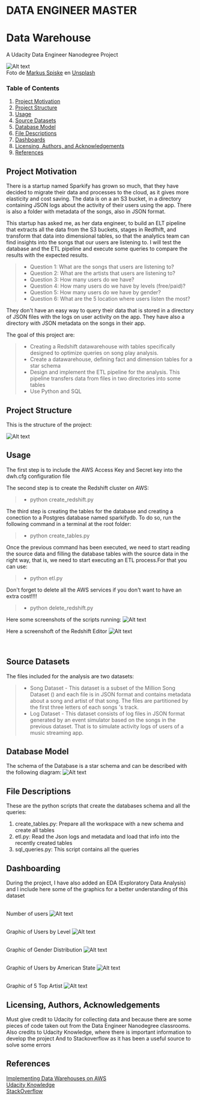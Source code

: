 # DATA ENGINEER MASTER
# Data Warehouse
A Udacity Data Engineer Nanodegree Project

![Alt text](./img/music.jpg?raw=true "A Datawarehouse about music!!")
<br>Foto de <a href="https://unsplash.com/@markusspiske?utm_source=unsplash&utm_medium=referral&utm_content=creditCopyText">Markus Spiske</a> en <a href="https://unsplash.com/es/colecciones/6857718/audiobooks%2C-listening%2C-music?utm_source=unsplash&utm_medium=referral&utm_content=creditCopyText">Unsplash</a>
  

### Table of Contents

1. [Project Motivation](#motivation)
2. [Project Structure](#structure)
3. [Usage](#usage)
4. [Source Datasets](#source_datasets)
5. [Database Model](#database)
6. [File Descriptions](#files)
7. [Dashboards](#dash)
9. [Licensing, Authors, and Acknowledgements](#licensing)
10. [References](#references)


## Project Motivation<a name="motivation"></a> 

There is a startup named Sparkify has grown so much, that they have decided to migrate their data and processes to the cloud, as it gives more elasticity and cost saving.
The data is on a an S3 bucket, in a directory containing JSON logs about the activity of their users using the app.
There is also a folder with metadata of the songs, also in JSON format.

This startup has asked me, as her data engineer, to build an ELT pipeline that extracts all the data from the S3 buckets, stages in Redfhift, and transform that data into dimensional tables, so that the analytics team can find insights into the songs that our users are listening to.
I will test the database and the ETL pipeline and execute some queries to compare the results with the expected results.


> * Question 1: What are the songs that users are listening to?
> * Question 2: What are the artists that users are listening to?
> * Question 3: How many users do we have?
> * Question 4: How many users do we have by levels (free/paid)?
> * Question 5: How many users do we have by gender?
> * Question 6: What are the 5 location where users listen the most?

They don't have an easy way to query their data that is stored in a directory of JSON files with the logs on user activity on the app. They have also a directory with JSON metadata on the songs in their app.

The goal of this project are:
> * Creating a Redshift datawarehouse with tables specifically designed to optimize queries on song play analysis. 
> * Create a datawarehouse, defining fact and dimension tables for a star schema
> * Design and implement the ETL pipeline for the analysis. This pipeline transfers data from files in two directories into some tables 
> * Use Python and SQL

## Project Structure<a name="structure"></a>

This is the structure of the project:

![Alt text](./img/tree_dwh.png?raw=true "tree structure of the project")


## Usage <a name="usage"></a>

The first step is to include the AWS Access Key and Secret key into the dwh.cfg configuration file

The second step is to create the Redshift cluster on AWS:
> * python create_redshift.py

The third step is creating the tables for the database and creating a conection to a Postgres database named sparkifydb.
To do so, run the following command in a terminal at the root folder:

> * python create_tables.py

Once the previous command has been executed, we need to start reading the source data and filling the database tables 
with the source data in the right way, that is, we need to start executing an ETL process.For that you can use:

> * python etl.py

Don't forget to delete all the AWS services if you don't want to have an extra cost!!!!
>* python delete_redshift.py

Here some screenshots of the scripts running:
![Alt text](./img/create.png?raw=true "script1")

Here a screenshoft of the Redshift Editor
![Alt text](./img/redshift.png?raw=true "redshift")

<br>

## Source Datasets <a name="source_datasets"></a>

The files included for the analysis are two datasets:

> * Song Dataset       - This dataset is a subset of the Million Song Dataset () and each file is in JSON format and contains metadata about a song and artist of that song. The files are partitioned by the first three letters of each songs 's track. 
> * Log Dataset        - This dataset consists of log files in JSON format generated by an event simulator based on the songs in the previous dataset. That is to simulate activity logs of users of a music streaming app.

## Database Model <a name="database"></a>

The schema of the Database is a star schema and can be described with the following diagram:
![Alt text](./img/DWH_Star_schema.png?raw=true "Database_model")

## File Descriptions <a name="files"></a>

These are the python scripts that create the databases schema and all the queries:

1. create_tables.py: Prepare all the workspace with a new schema and create all tables <br>
2. etl.py: Read the Json logs and metadata and load that info into the recently created tables
3. sql_queries.py: This script contains all the queries

## Dashboarding<a name="dash"></a> 

During the project, I have also added an EDA (Exploratory Data Analysis) and I include here some of the graphics for a better understanding of this dataset
<br>

 <br>Number of users
![Alt text](./img/nusers.png?raw=true "Number of Users")

<br>Graphic of Users by Level
![Alt text](./img/usersbylevel.png?raw=true "Users by Level")

 <br>Graphic of Gender Distribution
![Alt text](./img/usersbygender.png?raw=true "Gender Distribution")

 <br>Graphic of Users by American State
![Alt text](./img/usersbylocation.png?raw=true "Users by State")

 <br>Graphic of 5 Top Artist
![Alt text](./img/top_artists.png?raw=true "5 Top Artist")

## Licensing, Authors, Acknowledgements<a name="licensing"></a>

Must give credit to Udacity for collecting data and because there are some pieces of code taken out from the Data Engineer Nanodegree classrooms. 
Also credits to Udacity Knowledge, where there is important information to develop the project
And to Stackoverflow as it has been a useful source to solve some errors

## References <a name="references"></a>
 [Implementing Data Warehouses on AWS](https://learn.udacity.com/nanodegrees/nd027/parts/cd0055/lessons/19927dab-ffc2-4123-aec4-3bd3cb034a16/concepts/afe30bab-0227-4fe9-b630-b79957f59a75) <br>
 [Udacity Knowledge](https://knowledge.udacity.com/) <br>
 [StackOverflow](https://stackoverflow.com/) <br>
 
